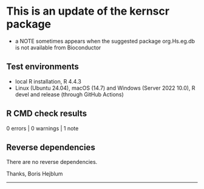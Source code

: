 # This is an update of the kernscr package  
* a NOTE sometimes appears when the suggested package org.Hs.eg.db is not available 
from Bioconductor

## Test environments  
* local R installation, R 4.4.3
* Linux (Ubuntu 24.04), macOS (14.7) and Windows (Server 2022 10.0), R devel and release (through GitHub Actions)

## R CMD check results  
0 errors | 0 warnings | 1 note

## Reverse dependencies  
There are no reverse dependencies.

Thanks, Boris Hejblum

---
